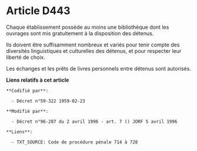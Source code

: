 # Article D443

Chaque établissement possède au moins une bibliothèque dont les ouvrages sont mis gratuitement à la disposition des détenus.

Ils doivent être suffisamment nombreux et variés pour tenir compte des diversités linguistiques et culturelles des détenus,
et pour respecter leur liberté de choix.

Les échanges et les prêts de livres personnels entre détenus sont autorisés.

**Liens relatifs à cet article**

	**Codifié par**:

	  - Décret n°59-322 1959-02-23

	**Modifié par**:

	  - Décret n°96-287 du 2 avril 1996 - art. 7 () JORF 5 avril 1996

	**Liens**:

	  - TXT_SOURCE: Code de procédure pénale 714 à 728

